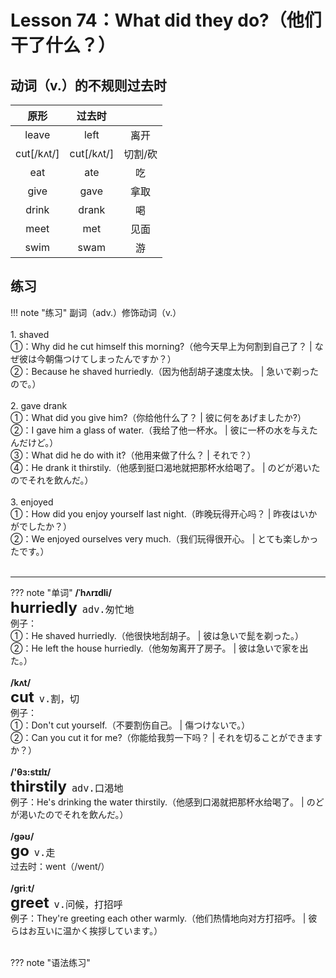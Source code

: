 # Lesson 74：What did they do?（他们干了什么？）


## 动词（v.）的不规则过去时

| 原形 | 过去时 |  |
| :-: | :-: | :-: |
| leave | left | 离开 |
| cut[/kʌt/] | cut[/kʌt/] | 切割/砍 |
| eat | ate | 吃 |
| give | gave | 拿取 |
| drink | drank | 喝 |
| meet | met | 见面 |
| swim | swam | 游 |


## 练习

!!! note "练习"
    副词（adv.）修饰动词（v.）<br>
    <br>
    1. shaved<br>
    ①：Why did he cut himself this morning?（他今天早上为何割到自己了？ | なぜ彼は今朝傷つけてしまったんですか？）<br>
    ②：Because he shaved hurriedly.（因为他刮胡子速度太快。 | 急いで剃ったので。）<br>
    <br>
    2. gave drank<br>
    ①：What did you give him?（你给他什么了？ | 彼に何をあげましたか?）<br>
    ②：I gave him a glass of water.（我给了他一杯水。 | 彼に一杯の水を与えたんだけど。）<br>
    ③：What did he do with it?（他用来做了什么？ | それで？）<br>
    ④：He drank it thirstily.（他感到挺口渴地就把那杯水给喝了。 | のどが渇いたのでそれを飲んだ。）<br>
    <br>
    3. enjoyed<br>
    ①：How did you enjoy yourself last night.（昨晚玩得开心吗？ | 昨夜はいかがでしたか？）<br>
    ②：We enjoyed ourselves very much.（我们玩得很开心。 | とても楽しかったです。）<br>
    <br>


---
??? note "单词"
    **/ˈhʌrɪdli/**<br>
    <font size=5>**hurriedly**</font>&nbsp;&nbsp;<font size=4>`adv.匆忙地`</font><br>
    例子：<br>
    ①：He shaved hurriedly.（他很快地刮胡子。 | 彼は急いで髭を剃った。）<br>
    ②：He left the house hurriedly.（他匆匆离开了房子。 | 彼は急いで家を出た。）<br>
    <br>
    **/kʌt/**<br>
    <font size=5>**cut**</font>&nbsp;&nbsp;<font size=4>`v.割，切`</font><br>
    例子：<br>
    ①：Don't cut yourself.（不要割伤自己。 | 傷つけないで。）<br>
    ②：Can you cut it for me?（你能给我剪一下吗？ | それを切ることができますか？）<br>
    <br>
    **/'θɜ:stɪlɪ/**<br>
    <font size=5>**thirstily**</font>&nbsp;&nbsp;<font size=4>`adv.口渴地`</font><br>
    例子：He's drinking the water thirstily.（他感到口渴就把那杯水给喝了。 | のどが渇いたのでそれを飲んだ。）<br>
    <br>
    **/ɡəʊ/**<br>
    <font size=5>**go**</font>&nbsp;&nbsp;<font size=4>`v.走`</font><br>
    过去时：went（/went/）<br>
    <br>
    **/ɡriːt/**<br>
    <font size=5>**greet**</font>&nbsp;&nbsp;<font size=4>`v.问候，打招呼`</font><br>
    例子：They're greeting each other warmly.（他们热情地向对方打招呼。 | 彼らはお互いに温かく挨拶しています。）<br>
    <br>


??? note "语法练习"


